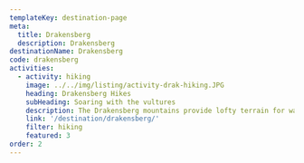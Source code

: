 ```yaml
---
templateKey: destination-page
meta:
  title: Drakensberg
  description: Drakensberg
destinationName: Drakensberg
code: drakensberg
activities:
  - activity: hiking
    image: ../../img/listing/activity-drak-hiking.JPG
    heading: Drakensberg Hikes
    subHeading: Soaring with the vultures
    description: The Drakensberg mountains provide lofty terrain for walkers. Our Amphitheatre Trail (link to product page) will get you to the top without sleeping in tents or caves, whilst the Vulture trail (link to product page)  provides a more gentle amble in the lower foothills.
    link: '/destination/drakensberg/'
    filter: hiking
    featured: 3
order: 2
---
```

